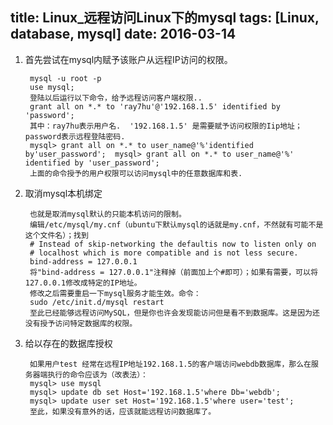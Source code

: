 title: Linux_远程访问Linux下的mysql
tags: [Linux, database, mysql]
date: 2016-03-14
---

1. 首先尝试在mysql内赋予该账户从远程IP访问的权限。

		mysql -u root -p
		use mysql;
		登陆以后运行以下命令，给予远程访问客户端权限..
		grant all on *.* to 'ray7hu'@'192.168.1.5' identified by 'password';
		其中：ray7hu表示用户名.  '192.168.1.5' 是需要赋予访问权限的Iip地址；password表示远程登陆密码.
		mysql> grant all on *.* to user_name@'%'identified by'user_password';  mysql> grant all on *.* to user_name@'%' identified by 'user_password';
		上面的命令授予的用户权限可以访问mysql中的任意数据库和表.

<!-- more -->

2. 取消mysql本机绑定

		也就是取消mysql默认的只能本机访问的限制。
		编辑/etc/mysql/my.cnf（ubuntu下默认mysql的话就是my.cnf，不然就有可能不是这个文件名）；找到
		# Instead of skip-networking the defaultis now to listen only on
		# localhost which is more compatible and is not less secure.
		bind-address = 127.0.0.1
		将"bind-address = 127.0.0.1"注释掉（前面加上个#即可）；如果有需要，可以将127.0.0.1修改成特定的IP地址。
		修改之后需要重启一下mysql服务才能生效。命令：
		sudo /etc/init.d/mysql restart
		至此已经能够远程访问MySQL，但是你也许会发现能访问但是看不到数据库。这是因为还没有授予访问特定数据库的权限。

3. 给以存在的数据库授权

		如果用户test 经常在远程IP地址192.168.1.5的客户端访问webdb数据库，那么在服务器端执行的命令应该为（改表法）：
		mysql> use mysql
		mysql> update db set Host='192.168.1.5'where Db='webdb';
		mysql> update user set Host='192.168.1.5'where user='test';
		至此，如果没有意外的话，应该就能远程访问数据库了。
